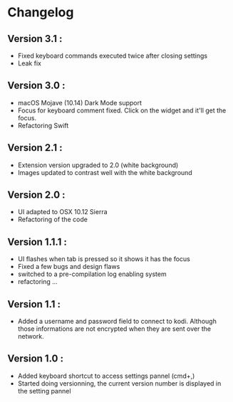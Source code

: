 # Changelog

## Version 3.1 :
- Fixed keyboard commands executed twice after closing settings
- Leak fix

## Version 3.0 :
- macOS Mojave (10.14) Dark Mode support
- Focus for keyboard comment fixed. Click on the widget and it'll get the focus.
- Refactoring Swift

## Version 2.1 :
- Extension version upgraded to 2.0 (white background)
- Images updated to contrast well with the white background

## Version 2.0 :
- UI adapted to OSX 10.12 Sierra
- Refactoring of the code

## Version 1.1.1 :
- UI flashes when tab is pressed so it shows it has the focus
- Fixed a few bugs and design flaws
- switched to a pre-compilation log enabling system
- refactoring ...

## Version 1.1 :
- Added a username and password field to connect to kodi. Although those informations are not encrypted when they are sent over the network.

## Version 1.0 :
- Added keyboard shortcut to access settings pannel (cmd+,)
- Started doing versionning, the current version number is displayed in the setting pannel

